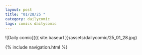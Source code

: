 ```yaml
---
layout: post
title: "01/28/25 "
category: dailycomic
tags: comics dailycomic
---
```

![Daily comic]({{ site.baseurl }}/assets/dailycomic/25_01_28.jpg)

{% include navigation.html %}


